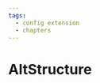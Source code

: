 ```yaml
---
tags:
  - config extension
  - chapters
---
```


# AltStructure

<include repo_url="https://github.com/foliant-docs/foliantcontrib.alt_structure.git" path="README.md" nohead="true" sethead="2"></include>
